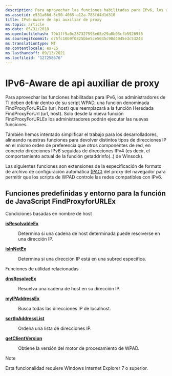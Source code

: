 ```yaml
---
description: Para aprovechar las funciones habilitadas para IPv6, los administradores de TI deben definir dentro de su script WPAD, una función denominada FindProxyForURLEx (url, host) que reemplazará a la función Heredada FindProxyForUrl (url, host).
ms.assetid: e531a66d-5c50-4065-a12a-783fd4d1d310
title: IPv6-Aware de api auxiliar de proxy
ms.topic: article
ms.date: 05/31/2018
ms.openlocfilehash: 79b1ff5a0c287327593e65e29a0b03cfb59269f6
ms.sourcegitcommit: d75fc10b9f0825bbe5ce5045c90d4045e3c53243
ms.translationtype: MT
ms.contentlocale: es-ES
ms.lasthandoff: 09/13/2021
ms.locfileid: "127258676"
---
```

# <a name="ipv6-aware-proxy-helper-api-definitions"></a>IPv6-Aware de api auxiliar de proxy

Para aprovechar las funciones habilitadas para IPv6, los administradores de TI deben definir dentro de su script WPAD, una función denominada FindProxyForURLEx (url, host) que reemplazará a la función Heredada FindProxyForUrl (url, host). Solo desde la nueva función FindProxyForURLEx los administradores podrán ejecutar las nuevas funciones.

También hemos intentado simplificar el trabajo para los desarrolladores, alineando nuestras funciones para devolver distintos tipos de direcciones IP en el mismo orden de preferencia que otros componentes de red, en concreto direcciones IPv6 seguidas de direcciones IPv4 (es decir, el comportamiento actual de la función getaddrinfo(..) de Winsock).

Las siguientes funciones son extensiones de la especificación de formato de archivo de configuración automática [(PAC)](https://web.archive.org/web/20060424005037/wp.netscape.com/eng/mozilla/2.0/relnotes/demo/proxy-live.html) del proxy del navegador para permitir que los scripts de WPAD controle las redes compatibles con IPv6.

## <a name="predefined-functions-and-environment-for-the-javascript-function-findproxyforurlex"></a>Funciones predefinidas y entorno para la función de JavaScript FindProxyforURLEx

Condiciones basadas en nombre de host

<dl> <dt>

[**isResolvableEx**](isresolvableex.md)
</dt> <dd>

Determina si una cadena de host determinada puede resolverse en una dirección IP.

</dd> <dt>

[**isInNetEx**](isinnetex.md)
</dt> <dd>

Determina si una dirección IP está en una subred específica.

</dd> </dl>

Funciones de utilidad relacionadas

<dl> <dt>

[**dnsResolveEx**](dnsresolveex.md)
</dt> <dd>

Resuelva una cadena de host en su dirección IP.

</dd> <dt>

[**myIPAddressEx**](myipaddressex.md)
</dt> <dd>

Busca todas las direcciones IP de localhost.

</dd> <dt>

[**sortIpAddressList**](sortipaddresslist.md)
</dt> <dd>

Ordena una lista de direcciones IP.

</dd> <dt>

[**getClientVersion**](getclientversion.md)
</dt> <dd>

Obtiene la versión del motor de procesamiento de WPAD.

</dd> </dl>

> [!Note]  
> Esta funcionalidad requiere Windows Internet Explorer 7 o superior.

 

 

 



